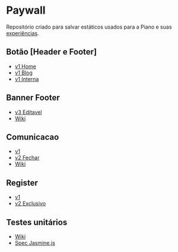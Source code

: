 # Paywall

Repositório criado para salvar estáticos usados para a Piano e suas [experiências](https://github.com/Infoglobo/barreiras-mecanica-piano/wiki).

## Botão [Header e Footer]
- [v1 Home](https://ifoglobo.github.io/paywall/banner-header-footer-piano/v1/botao-piano.html)
- [v1 Blog](https://ifoglobo.github.io/paywall/banner-header-footer-piano/v1/botao-piano-blog.html)
- [v1 Interna](https://ifoglobo.github.io/paywall/banner-header-footer-piano/v1/botao-piano-interna.html)


## Banner Footer
- [v3 Editavel](https://ifoglobo.github.io/paywall/footer-piano/v3/footer-piano.html)
- [Wiki](https://github.com/Infoglobo/barreiras-mecanica-piano/wiki/Edi%C3%A7%C3%A3o-do-Footer)

## Comunicacao
- [v1](https://ifoglobo.github.io/paywall/comunicacao-piano/v1/comunicacao-piano.html)
- [v2 Fechar](https://ifoglobo.github.io/paywall/comunicacao-piano/v2/comunicacao-piano.html)
- [Wiki](https://github.com/Infoglobo/barreiras-mecanica-piano/wiki/Modal-Piano-(-V1-e-V2))

## Register
- [v1](https://ifoglobo.github.io/paywall/register-piano/v1/barreira-login.html)
- [v2 Exclusivo](https://ifoglobo.github.io/paywall/register-piano/v2/barreira-login.html)


## Testes unitários
- [Wiki](https://github.com/Infoglobo/paywall/wiki/Testes-Unit%C3%A1rios)
- [Spec Jasmine.js](https://ifoglobo.github.io/paywall/SpecRunner.html)
